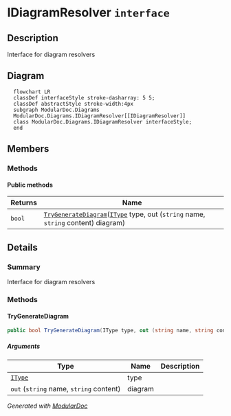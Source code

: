 # IDiagramResolver `interface`

## Description
Interface for diagram resolvers

## Diagram
```mermaid
  flowchart LR
  classDef interfaceStyle stroke-dasharray: 5 5;
  classDef abstractStyle stroke-width:4px
  subgraph ModularDoc.Diagrams
  ModularDoc.Diagrams.IDiagramResolver[[IDiagramResolver]]
  class ModularDoc.Diagrams.IDiagramResolver interfaceStyle;
  end
```

## Members
### Methods
#### Public  methods
| Returns | Name |
| --- | --- |
| `bool` | [`TryGenerateDiagram`](#trygeneratediagram)([`IType`](../members/types/IType.md) type, out (`string` name, `string` content) diagram) |

## Details
### Summary
Interface for diagram resolvers

### Methods
#### TryGenerateDiagram
```csharp
public bool TryGenerateDiagram(IType type, out (string name, string content) diagram)
```
##### Arguments
| Type | Name | Description |
| --- | --- | --- |
| [`IType`](../members/types/IType.md) | type |   |
| `out` (`string` name, `string` content) | diagram |   |

*Generated with* [*ModularDoc*](https://github.com/hailstorm75/ModularDoc)
